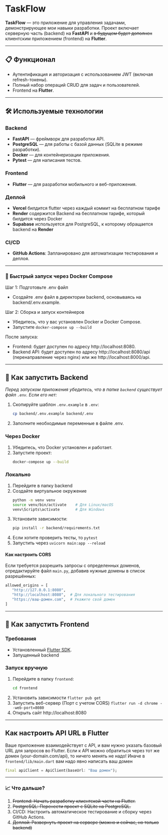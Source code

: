 # TaskFlow

**TaskFlow** — это приложение для управления задачами, демонстрирующее мои навыки разработки. Проект включает серверную часть (backend) на **FastAPI** и ~~в будущем будет дополнен~~ клиентским приложением (frontend) на **Flutter**.

---

## 📋 Функционал

- Аутентификация и авторизация с использованием JWT (включая refresh-токены).
- Полный набор операций CRUD для задач и пользователей.
- Frontend на **Flutter**.

---

## 🛠 Используемые технологии

### Backend
- **FastAPI** — фреймворк для разработки API.
- **PostgreSQL** — для работы с базой данных (SQLite в режиме разработки).
- **Docker** — для контейнеризации приложения.
- **Pytest** — для написания тестов.

### Frontend
- **Flutter** — для разработки мобильного и веб-приложения.

### Деплой
- **Vercel** билдится flutter через каждый коммит на бесплатном тарифе
- **Render** содержится Backend на бесплатном тарифе, который билдится через Docker
- **Supabase** используется для PostgreSQL, к которому обращается backend на **Render**

### CI/CD
- **GitHub Actions**: Запланировано для автоматизации тестирования и деплоя.

---

### 🚀 Быстрый запуск через Docker Compose
Шаг 1: Подготовьте .env файл
- Создайте .env файл в директории backend, основываясь на backend/.env.example.
  
Шаг 2: Сборка и запуск контейнеров
- Убедитесь, что у вас установлен Docker и Docker Compose.
- Запустите `docker-compose up --build`
  
После запуска:
- Frontend: будет доступен по адресу http://localhost:8080.
- Backend API: будет доступен по адресу http://localhost:8080/api (перенаправление через nginx) или же http://localhost:8000/api.
  
---

## 🚀 Как запустить Backend

*Перед запуском приложения убедитесь, что в папке `backend` существует файл `.env`. Если его нет:*
1. Скопируйте шаблон `.env.example` в `.env`:
   ```bash
   cp backend/.env.example backend/.env
2. Заполните необходимые переменные в файле .env.
   
### Через Docker
1. Убедитесь, что Docker установлен и работает.
2. Запустите проект:
   ```bash
   docker-compose up --build

### Локально
1. Перейдите в папку backend
2. Создайте виртуальное окружение
   ```bash
   python -m venv venv
   source venv/bin/activate    # Для Linux/macOS
   venv\Scripts\activate       # Для Windows
4. Установите зависимости:
   ```bash
   pip install -r backend/requirements.txt
5. Если хотите проверить тесты, то ```pytest```
6. Запустить через ```uvicorn main:app --reload```

#### Как настроить CORS
Если требуется разрешить запросы с определенных доменов, отредактируйте файл `main.py`, добавив нужные домены в список разрешённых:
```python
allowed_origins = [
   "http://127.0.0.1:8080",
   "http://localhost:8080",  # Для локального тестирования
   "https://ваш-домен.com",  # Укажите свой домен
]
```

---

## 🚀 Как запустить Frontend
### Требования
- Установленный [Flutter SDK](https://flutter.dev/docs/get-started/install).
- Запущенный backend
### Запуск вручную
1. Перейдите в папку `frontend`:
   ```bash
   cd frontend
2. Установить зависимости ```flutter pub get```
3. Запустить веб-сервер (Порт с учетом CORS) ```flutter run -d chrome --web-port=8080```
4. Открыть сайт http://localhost:8080

---

## Как настроить API URL в Flutter

Ваше приложение взаимодействует с API, и вам нужно указать базовый URL для запросов во Flutter.
Если к API можно обратиться через тот же домен (your-domain.com/api), то ничего менять не надо!
Иначе в `frontend/lib/main.dart` вам надо явно написать ваш домен
```dart
final apiClient = ApiClient(baseUrl: "Ваш домен");
```

---

### **📈 Что дальше?**

1. ~~Frontend: Начать разработку клиентской части на Flutter.~~
2. ~~PostgreSQL: Перенести проект с SQLite на PostgreSQL.~~
3. CI/CD: Настроить автоматическое тестирование и сборку через GitHub Actions.
4. ~~Деплой: Развернуть проект на сервере (можно и сейчас, но только backend)~~
